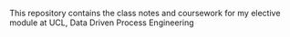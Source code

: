 This repository contains the class notes and coursework for my elective module at UCL, Data Driven Process Engineering
